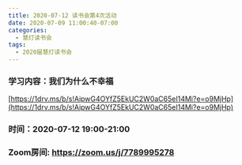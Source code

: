 ```yaml
---
title: 2020-07-12 读书会第4次活动
date: 2020-07-09 11:00:40-07:00
categories:
  - 慧灯读书会
tags:
  - 2020届慧灯读书会
---
```

### 学习内容：我们为什么不幸福 

[https://1drv.ms/b/s!AipwG4OYfZ5EkUC2W0aC65eI14Mi?e=o9MjHp](https://1drv.ms/b/s!AipwG4OYfZ5EkUC2W0aC65eI14Mi?e=o9MjHp)

### 时间：2020-07-12 19:00-21:00

### Zoom房间: <https://zoom.us/j/7789995278>


